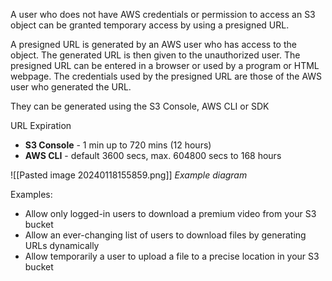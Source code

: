 A user who does not have AWS credentials or permission to access an S3 object can be granted temporary access by using a presigned URL.

A presigned URL is generated by an AWS user who has access to the object. The generated URL is then given to the unauthorized user. The presigned URL can be entered in a browser or used by a program or HTML webpage. The credentials used by the presigned URL are those of the AWS user who generated the URL.

They can be generated using the S3 Console, AWS CLI or SDK

URL Expiration
- **S3 Console** - 1 min up to 720 mins (12 hours)
- **AWS CLI** - default 3600 secs, max. 604800 secs to 168 hours

![[Pasted image 20240118155859.png]]
*Example diagram*

Examples:
- Allow only logged-in users to download a premium video from your S3 bucket
- Allow an ever-changing list of users to download files by generating URLs dynamically
- Allow temporarily a user to upload a file to a precise location in your S3 bucket